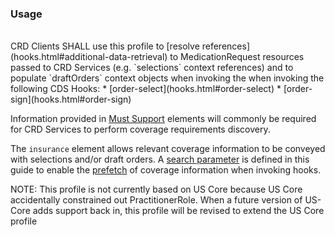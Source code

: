 <!--- Text entered into this file will appear at the top of the profiles page before the Formal Views of the profile content. -->

### Usage
<br/>
CRD Clients SHALL use this profile to [resolve references](hooks.html#additional-data-retrieval) to MedicationRequest resources passed to CRD Services (e.g. `selections` context references) and to populate `draftOrders` context objects when invoking the when invoking the following CDS Hooks:
* [order-select](hooks.html#order-select)
* [order-sign](hooks.html#order-sign)

Information provided in [Must Support]({{site.data.fhir.path}}profiling.html#mustsupport) elements will commonly be required for CRD Services to perform coverage requirements discovery.

The `insurance` element allows relevant coverage information to be conveyed with selections and/or draft orders.  A [search parameter](SearchParameter-medicationrequest-insurance.html) is defined in this guide to enable the [prefetch](hooks.html#prefetch) of coverage information when invoking hooks.

NOTE: This profile is not currently based on US Core because US Core accidentally constrained out PractitionerRole.  When a future version of US-Core adds support back in, this profile will be revised to extend the US Core profile
<br/>
